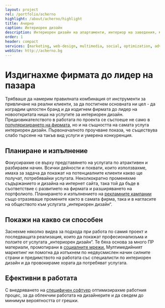 ```yaml
---
layout: project
rel: /portfolio/acherno
highlight: /about/acherno/highlight
title: Ачерно
caption: Интериорен дизайн
description: Интериорен дизайн на апартаменти, интериор на заведения, магазини, хотели, офиси, ремонт и обзавеждане, производство на мебели по поръчка.
order: 1
header: compact
services: [marketing, web-design, multimedia, social, optimization, advertising, it, analysis]
webSite: http://acherno.bg
---
```

# Издигнахме фирмата до лидер на пазара
Трябваше да намерим правилната комбинация от инструменти за привличане на реални клиенти, за да постигнем основната ни цел - да изградим цялостен бранд и да издигнем фирмата до лидер на новооткритата ниша на услугите за интериорен дизайн.
Предизвикателството в работата по проекта се състоеше не само в [популяризирането на фирмата](./../бизнес-развитие/ачерно/онлайн-реклама.html), но и на същността на самата услуга интериорен дизайн. Първоначалното проучване показа, че съществува слабо търсене на такъв вид услуги и умерена конкуренция.

## Планиране и изпълнение
Фокусирахме се върху представянето на услугата по атрактивен и разбираем начин. Всички дейности и похвати, които използвахме, имаха за задача да покажат на потенциалните клиенти какво ще получат, потребявайки услугата.
Неколкократно променяхме съдържанието и дизайна на интернет сайта, така той да бъде в съответствие с развитието на фирмата и разширяването на портфолиото. Планирането и изпълнението на [рекламните кампании](./../бизнес-развитие/ачерно/онлайн-реклама.html) също отразяваше промените както в самата фирма, така и в нагласите на обществото към услугата „интериорен дизайн“.

## Покажи на какво си способен
Заснехме няколко видеа за подхода при работа по самия проект и последващата реализация, които да покажат професионализъма и ползите от услугата „интериорен дизайн“. Те бяха основа за много ПР материали, промотирани в [социалните мрежи.](./../бизнес-развитие/ачерно/социални-мрежи.html) Мултимедийният маркетинг ни помогна да изтъкнем по недвусмислен начин силните страни и предимството на работата със специалисти по интериорен дизайн и да провокираме хората да потребяват услугата. 

## Ефективни в работата
С внедряването на [специфичен софтуер](./../бизнес-развитие/ачерно/информационни-технологии.html) оптимизирахме работния процес, за да облекчим работата на дизайнерите и да сведем до минимум вероятността от грешки.